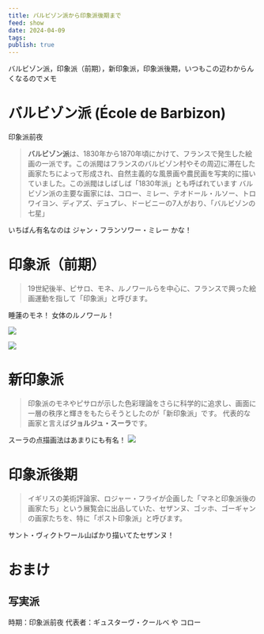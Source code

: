 ```yaml
---
title: バルビゾン派から印象派後期まで
feed: show
date: 2024-04-09
tags: 
publish: true
---
```

バルビゾン派，印象派（前期），新印象派，印象派後期，いつもこの辺わからんくなるのでメモ

# バルビゾン派 (École de Barbizon)
印象派前夜

> **バルビゾン派**は、1830年から1870年頃にかけて、フランスで発生した絵画の一派です。この派閥はフランスのバルビゾン村やその周辺に滞在した画家たちによって形成され、自然主義的な風景画や農民画を写実的に描いていました。この派閥はしばしば「1830年派」とも呼ばれています
バルビゾン派の主要な画家には、コロー、ミレー、テオドール・ルソー、トロワイヨン、ディアズ、デュプレ、ドービニーの7人がおり、「バルビゾンの七星」

いちばん有名なのは ジャン・フランソワー・ミレー かな！

# 印象派（前期）

> 19世紀後半、ピサロ、モネ、ルノワールらを中心に、フランスで興った絵画運動を指して「印象派」と呼びます。

睡蓮のモネ！ 女体のルノワール！

![](https://upload.wikimedia.org/wikipedia/commons/thumb/a/aa/Claude_Monet_-_Water_Lilies_-_1906%2C_Ryerson.jpg/1920px-Claude_Monet_-_Water_Lilies_-_1906%2C_Ryerson.jpg)

![](https://upload.wikimedia.org/wikipedia/commons/e/ef/Mlle_Irene_Cahen_d%27Anvers.jpg)

# 新印象派

> 印象派のモネやピサロが示した色彩理論をさらに科学的に追求し、画面に一層の秩序と輝きをもたらそうとしたのが「新印象派」です。
> 代表的な画家と言えば**ジョルジュ・スーラ**です。

スーラの点描画法はあまりにも有名！
![](https://tadao-sakamoto.com/wp-content/uploads/2020/11/%E3%82%B9%E3%83%BC%E3%83%A9_edited.jpg)


# 印象派後期

> イギリスの美術評論家、ロジャー・フライが企画した「マネと印象派後の画家たち」という展覧会に出品していた、セザンヌ、ゴッホ、ゴーギャンの画家たちを、特に「ポスト印象派」と呼びます。

サント・ヴィクトワール山ばかり描いてたセザンヌ！

# おまけ

## 写実派

時期：印象派前夜
代表者：ギュスターヴ・クールベ や コロー